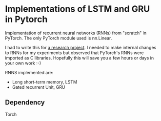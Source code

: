 # Implementations of LSTM and GRU in Pytorch

Implementation of recurrent neural networks (RNNs) from "scratch" in PyTorch. The only PyTorch module used is 
nn.Linear. 

I had to write this for [a research project](https://github.com/onucharles/tensorized-rnn). I needed to make 
internal changes to RNNs for my experiments but observed that PyTorch's RNNs were imported as C libraries. Hopefully 
this will save you a few hours or days in your own work :-)  

RNNS implemented are:
* Long short-term memory, LSTM
* Gated recurrent Unit, GRU


## Dependency
Torch